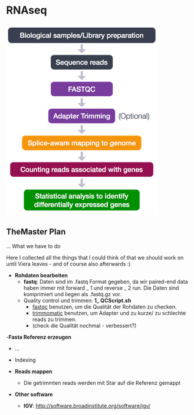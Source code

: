 # RNAseq

![alt text](RNApipeline.png)

## TheMaster Plan
... What we have to do

Here I collected all the things that I could think of that we should work on until Viera leaves - and of course also afterwards :)
  
- **Rohdaten bearbeiten**
  - **fastq**: Daten sind im .fastq Format gegeben, da wir paired-end data haben immer mit forward _ 1 und reverse _ 2 run. Die Daten sind komprimiert und liegen als .fastq.gz vor.  
  - Quality control und trimmen: **1_ QCScript.sh**
    - [fastqc](https://www.bioinformatics.babraham.ac.uk/projects/fastqc/) benutzen, um die Qualität der Rohdaten zu checken.
    - [trimmomatic](http://www.usadellab.org/cms/?page=trimmomatic) benutzen, um Adapter und zu kurze/ zu schlechte reads zu trimmen.
    - (check die Qualität nochmal - verbessert?)
 
-**Fasta Referenz erzeugen**
  - ...
  - Indexing

- **Reads mappen**
  - Die getrimmten reads werden mit Star auf die Referenz gemappt 
  
  
- **Other software**
  - **IGV**: http://software.broadinstitute.org/software/igv/

